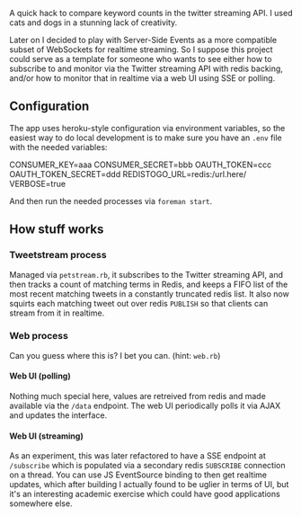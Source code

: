 A quick hack to compare keyword counts in the twitter streaming API. I used cats and dogs in a stunning lack of creativity.

Later on I decided to play with Server-Side Events as a more compatible subset of WebSockets for realtime streaming.  So I suppose this project could serve as a template for someone who wants to see either how to subscribe to and monitor via the Twitter streaming API with redis backing, and/or how to monitor that in realtime via a web UI using SSE or polling.

## Configuration

The app uses heroku-style configuration via environment variables, so the easiest way to do local development is to make sure you have an `.env` file with the needed variables:

  CONSUMER_KEY=aaa
  CONSUMER_SECRET=bbb
  OAUTH_TOKEN=ccc
  OAUTH_TOKEN_SECRET=ddd
  REDISTOGO_URL=redis:/url.here/
  VERBOSE=true

And then run the needed processes via `foreman start`.

## How stuff works

### Tweetstream process

Managed via `petstream.rb`, it subscribes to the Twitter streaming API, and then tracks a count of matching terms in Redis, and keeps a FIFO list of the most recent matching tweets in a constantly truncated redis list.  It also now squirts each matching tweet out over redis `PUBLISH` so that clients can stream from it in realtime.

### Web process
Can you guess where this is? I bet you can. (hint: `web.rb`)

#### Web UI (polling)

Nothing much special here, values are retreived from redis and made available via the `/data` endpoint.  The web UI periodically polls it via AJAX and updates the interface.

#### Web UI (streaming)

As an experiment, this was later refactored to have a SSE endpoint at `/subscribe` which is populated via a secondary redis `SUBSCRIBE` connection on a thread.  You can use JS EventSource binding to then get realtime updates, which after building I actually found to be uglier in terms of UI, but it's an interesting academic exercise which could have good applications somewhere else.
